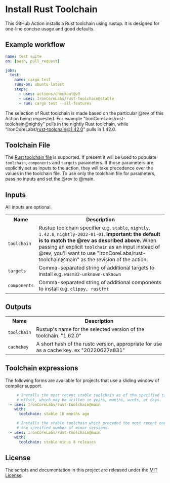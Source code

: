 # Install Rust Toolchain

This GitHub Action installs a Rust toolchain using rustup. It is designed for
one-line concise usage and good defaults.

## Example workflow

```yaml
name: test suite
on: [push, pull_request]

jobs:
  test:
    name: cargo test
    runs-on: ubuntu-latest
    steps:
      - uses: actions/checkout@v3
      - uses: IronCoreLabs/rust-toolchain@stable
      - run: cargo test --all-features
```

The selection of Rust toolchain is made based on the particular @rev of this
Action being requested. For example "IronCoreLabs/rust-toolchain@nightly" pulls in
the nightly Rust toolchain, while "IronCoreLabs/rust-toolchain@1.42.0" pulls in
1.42.0.

## Toolchain File

The [Rust toolchain file](https://rust-lang.github.io/rustup/overrides.html#the-toolchain-file) is supported.
If present it will be used to populate `toolchain`, `components` and `targets` parameters. If those parameters are explicitly set as inputs to the action, they will take precedence over the values in the toolchain file. To use only the toolchain file for parameters, pass no inputs and set the @rev to @main.

## Inputs

All inputs are optional.

<table>
<tr>
  <th>Name</th>
  <th>Description</th>
</tr>
<tr>
  <td><code>toolchain</code></td>
  <td>
    Rustup toolchain specifier e.g. <code>stable</code>, <code>nightly</code>, <code>1.42.0</code>, <code>nightly-2022-01-01</code>.
    <b>Important: the default is to match the @rev as described above.</b>
    When passing an explicit <code>toolchain</code> as an input instead of @rev, you'll want to use "IronCoreLabs/rust-toolchain@main" as the revision of the action.
  </td>
</tr>
<tr>
  <td><code>targets</code></td>
  <td>Comma-separated string of additional targets to install e.g. <code>wasm32-unknown-unknown</code></td>
</tr>
<tr>
  <td><code>components</code></td>
  <td>Comma-separated string of additional components to install e.g. <code>clippy, rustfmt</code></td>
</tr>
</table>

## Outputs

<table>
<tr>
  <th>Name</th>
  <th>Description</th>
</tr>
<tr>
  <td><code>toolchain</code></td>
  <td>
    Rustup's name for the selected version of the toolchain. "1.62.0"
  </td>
</tr>
<tr>
  <td><code>cachekey</code></td>
  <td>A short hash of the rustc version, appropriate for use as a cache key. ex "20220627a831"</td>
</tr>
</table>

## Toolchain expressions

The following forms are available for projects that use a sliding window of
compiler support.

```yaml
     # Installs the most recent stable toolchain as of the specified time
     # offset, which may be written in years, months, weeks, or days.
  - uses: IronCoreLabs/rust-toolchain@main
    with:
      toolchain: stable 18 months ago
```

```yaml
     # Installs the stable toolchain which preceded the most recent one by
     # the specified number of minor versions.
  - uses: IronCoreLabs/rust-toolchain@main
    with:
      toolchain: stable minus 8 releases
```

## License

The scripts and documentation in this project are released under the [MIT
License].

[MIT License]: LICENSE
